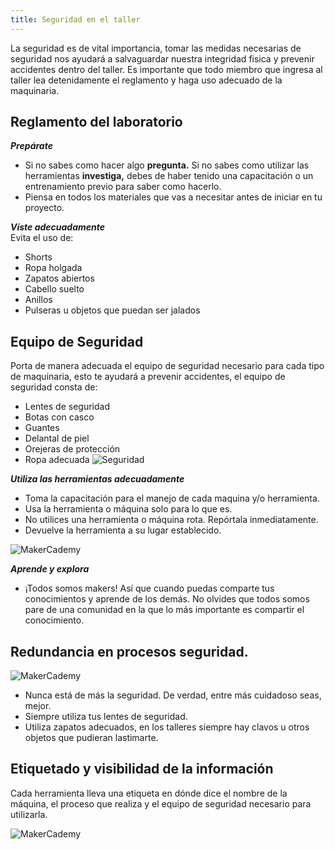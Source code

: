 ```yaml
---
title: Seguridad en el taller
---
```

La seguridad es de vital importancia, tomar las medidas necesarias de seguridad nos ayudará a salvaguardar nuestra integridad fisica y prevenir accidentes dentro del taller.
Es importante que todo miembro que ingresa al taller lea detenidamente el reglamento y haga uso adecuado de la maquinaria.

##  Reglamento del laboratorio

***Prepárate***
- Si no sabes como hacer algo **pregunta.** Si no sabes como utilizar las herramientas **investiga,** debes de haber tenido una capacitación o un entrenamiento previo para saber como hacerlo. 
- Piensa en todos los materiales que vas a necesitar antes de iniciar en tu proyecto.

***Víste adecuadamente***<br/>
Evita el uso de:
- Shorts
- Ropa holgada
- Zapatos abiertos
- Cabello suelto
- Anillos
- Pulseras u objetos que puedan ser jalados

## Equipo de Seguridad
Porta de manera adecuada el equipo de seguridad necesario para cada tipo de maquinaria, esto te ayudará a prevenir accidentes, el equipo de seguridad consta de: 
- Lentes de seguridad
- Botas con casco
- Guantes
- Delantal de piel
- Orejeras de protección
- Ropa adecuada
![Seguridad]({{site.baseurl}}/img/seguridad.jpg)

***Utiliza las herramientas adecuadamente***
- Toma la capacitación para el manejo de cada maquina y/o herramienta.
- Usa la herramienta o máquina solo para lo que es.
- No utilices una herramienta o máquina rota. Repórtala inmediatamente.
- Devuelve la herramienta a su lugar establecido.


![MakerCademy]({{site.baseurl}}/img/segu.jpg)

***Aprende y explora***
- ¡Todos somos makers! Así que cuando puedas comparte tus conocimientos y aprende de los demás. No olvides que todos somos pare de una comunidad en la que lo más importante es compartir el conocimiento.


## Redundancia en procesos seguridad.

![MakerCademy]({{site.baseurl}}/img/seg.jpeg)

- Nunca está de más la seguridad. De verdad, entre más cuidadoso seas, mejor. 
- Siempre utiliza tus lentes de seguridad.
- Utiliza zapatos adecuados, en los talleres siempre hay clavos u otros objetos que pudieran lastimarte.

## Etiquetado y visibilidad de la información
Cada herramienta lleva una etiqueta en dónde dice el nombre de la máquina, el proceso que realiza y el equipo de seguridad necesario para utilizarla.

![MakerCademy]({{site.baseurl}}/img/VISIBILIDAD.jpg)
